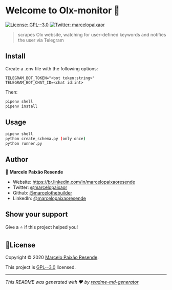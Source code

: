 # Welcome to Olx-monitor 👋
[![License: GPL--3.0](https://img.shields.io/badge/License-GPL--3.0-yellow.svg)](https://www.gnu.org/licenses/gpl-3.0.pt-br.html)
[![Twitter: marcelopaixaor](https://img.shields.io/twitter/follow/marcelopaixaor.svg?style=social)](https://twitter.com/marcelopaixaor)

> scrapes Olx website, watching for user-defined keywords and notifies the user via Telegram

## Install

Create a .env file with the following options:

```
TELEGRAM_BOT_TOKEN="<bot token:string>"
TELEGRAM_BOT_CHAT_ID=<chat id:int>
```

Then:

```sh
pipenv shell
pipenv install
```

## Usage

```sh
pipenv shell
python create_schema.py (only once)
python runner.py
```

## Author

👤 **Marcelo Paixão Resende**

* Website: https://br.linkedin.com/in/marcelopaixaoresende
* Twitter: [@marcelopaixaor](https://twitter.com/marcelopaixaor)
* Github: [@marcelothebuilder](https://github.com/marcelothebuilder)
* LinkedIn: [@marcelopaixaoresende](https://linkedin.com/in/marcelopaixaoresende)

## Show your support

Give a ⭐️ if this project helped you!


## 📝License

Copyright © 2020 [Marcelo Paixão Resende](https://github.com/marcelothebuilder).

This project is [GPL--3.0](https://www.gnu.org/licenses/gpl-3.0.pt-br.html) licensed.

***
_This README was generated with ❤️ by [readme-md-generator](https://github.com/kefranabg/readme-md-generator)_